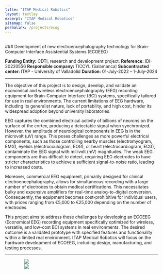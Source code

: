 ```yaml
---
title: "ITAP Medical Robotics"
layout: textlay
excerpt: "ITAP Medical Robotics"
sitemap: false
permalink: /projects/ecog
---
```


<br>
### Development of new electroencephalography technology for Brain-Computer Interface Assistential Systems (ECOEEG)

<b>Funding Entity:</b> CDTI, research and development project. 
<b>Reference:</b> IDI-20220556
<b>Responsible company: </b> TICCYL (Salamanca)
<b>Subcontracted center: </b>  ITAP - University of Valladolid
<b>Duration:</b>  01-July-2022 – 1-July-2024

---

The objective of this project is to design, develop, and validate an economical and wireless electroencephalography (EEG) recording equipment for Brain-Computer Interface (BCI) systems, specifically tailored for use in real environments. The current limitations of EEG hardware, including its generalist nature, lack of portability, and high cost, hinder its widespread adoption beyond university laboratories.

EEG captures the combined electrical activity of billions of neurons on the surface of the cortex, producing a detectable signal when synchronized. However, the amplitude of neurological components in EEG is in the microvolt (μV) range. This poses challenges as more powerful electrical components, such as those controlling nearby muscles (electromyogram, EMG), eyelids (electrooculogram, EOG), or heart (electrocardiogram, ECG), contaminate the EEG signal with millivolt (mV) magnitudes. The weak EEG components are thus difficult to detect, requiring EEG electrodes to have stricter characteristics to achieve a sufficient signal-to-noise ratio, leading to increased costs.

Moreover, commercial EEG equipment, primarily designed for clinical electroencephalography, allows for simultaneous recording with a large number of electrodes to obtain medical certifications. This necessitates bulky and expensive amplifiers for real-time analog-to-digital conversion. Consequently, the equipment becomes cost-prohibitive for individual users, with prices ranging from €5,000 to €25,000 depending on the number of electrodes.

This project aims to address these challenges by developing an ECOEEG (Economical EEG) recording equipment specifically optimized for wireless, versatile, and low-cost BCI systems in real environments. The desired outcome is a validated prototype with specified features and functionality within a limited real environment. ITAP Medical Robotics will focus on the hardware development of ECOEEG, including design, manufacturing, and testing processes.


---

<div style="display:block;margin-left:auto;margin-right:auto;width:75%;">
  
<div class="col-md-4">
<a href="https://www.cdti.es/">
<img src="{{ site.url }}{{ site.baseurl }}/images/cdti.png"  class=" img-responsive" />
</a>
</div>

<div class="col-md-4">
<a href="https://www.cyldigital.es/iniciativas-destacadas/asesorat-e-en-tic">
<img src="{{ site.url }}{{ site.baseurl }}/images/logoticcyl.png"  class=" img-responsive" />
</a>
</div>

</div>
